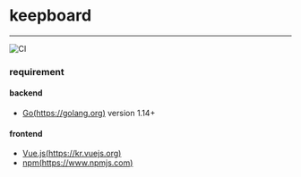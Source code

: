 # keepboard
----
![CI](https://github.com/1day1coding/keepboard/workflows/CI/badge.svg)


### requirement

#### backend
* [Go(https://golang.org)](https://golang.org) version 1.14+

#### frontend
* [Vue.js(https://kr.vuejs.org)](https://kr.vuejs.org)
* [npm(https://www.npmjs.com)](https://www.npmjs.com)
